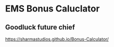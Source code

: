 # EMS Bonus Caluclator

## Goodluck future chief

https://sharmastudios.github.io/Bonus-Calculator/
